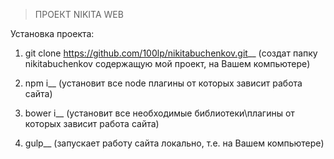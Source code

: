 > ПРОЕКТ NIKITA WEB

Установка проекта:

1. git clone https://github.com/100lp/nikitabuchenkov.git__
(создат папку nikitabuchenkov содержащую мой проект, на Вашем компьютере)

2. npm i__
(установит все node плагины от которых зависит работа сайта)

3. bower i__
(установит все необходимые библиотеки\плагины от которых зависит работа сайта)

4. gulp__
(запускает работу сайта локально, т.е. на Вашем компьютере)
